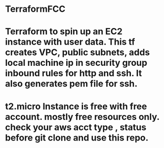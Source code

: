 # TerraformFCC

# Terraform to spin up an EC2 instance with user data. This tf creates VPC, public subnets, adds local machine ip in security group inbound rules for http and ssh. It also generates pem file for ssh. 

# t2.micro Instance is free with free account. mostly free resources only. check your aws acct type , status before git clone and use this repo.